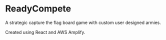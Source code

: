 # ReadyCompete

A strategic capture the flag board game with custom user designed armies.

Created using React and AWS Amplify.